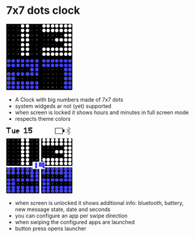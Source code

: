 # 7x7 dots clock

![](dotsfontclock.png)

* A Clock with big numbers made of 7x7 dots
* system widgeds ar not (yet) supported
* when screen is locked it shows hours and minutes in full screen mode
* respects theme colors

![](dotsfontclock-scr1.png)

* when screen is unlocked it shows additional info: bluetooth, battery, new message state, date and seconds
* you can configure an app per swipe direction
* when swiping the configured apps are launched
* button press opens launcher
